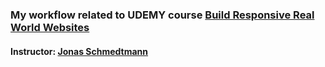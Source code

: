 ### My workflow related to UDEMY course [Build Responsive Real World Websites](https://www.udemy.com/design-and-develop-a-killer-website-with-html5-and-css3/)

#### Instructor: [Jonas Schmedtmann](https://www.udemy.com/user/jonasschmedtmann/)


